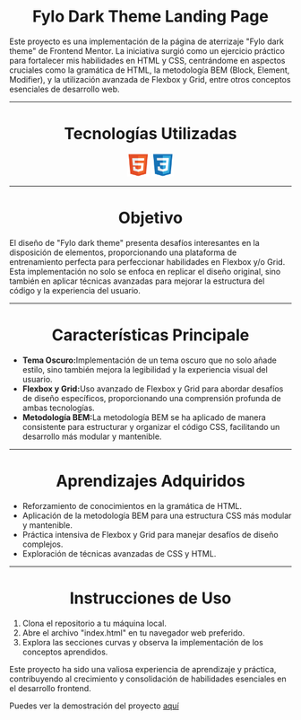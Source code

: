 <h1 align="center">Fylo Dark Theme Landing Page</h1>
<p>Este proyecto es una implementación de la página de aterrizaje "Fylo dark theme" de Frontend Mentor. La iniciativa surgió como un ejercicio práctico para fortalecer mis habilidades en HTML y CSS, centrándome en aspectos cruciales como la gramática de HTML, la metodología BEM (Block, Element, Modifier), y la utilización avanzada de Flexbox y Grid, entre otros conceptos esenciales de desarrollo web.</p>
<hr>
<h1 align="center">Tecnologías Utilizadas</h1>
<div align="center">
  <img src="https://github.com/devicons/devicon/blob/master/icons/html5/html5-original.svg" alt="HTML5" title="HTML5" width="40px">
  <img src="https://github.com/devicons/devicon/blob/master/icons/css3/css3-original.svg" alt="CSS3" title="CSS3" width="40px">
</div>
<hr>
<h1 align="center">Objetivo</h1>
<p>El diseño de "Fylo dark theme" presenta desafíos interesantes en la disposición de elementos, proporcionando una plataforma de entrenamiento perfecta para perfeccionar habilidades en Flexbox y/o Grid. Esta implementación no solo se enfoca en replicar el diseño original, sino también en aplicar técnicas avanzadas para mejorar la estructura del código y la experiencia del usuario.</p>
<hr>
<h1 align="center">Características Principale</h1>
<ul>
  <li><b>Tema Oscuro:</b>Implementación de un tema oscuro que no solo añade estilo, sino también mejora la legibilidad y la experiencia visual del usuario.</li>
  <li><b>Flexbox y Grid:</b>Uso avanzado de Flexbox y Grid para abordar desafíos de diseño específicos, proporcionando una comprensión profunda de ambas tecnologías.</li>
  <li><b>Metodología BEM:</b>La metodología BEM se ha aplicado de manera consistente para estructurar y organizar el código CSS, facilitando un desarrollo más modular y mantenible.</li>
</ul>
<hr>
<h1 align="center">Aprendizajes Adquiridos</h1>
<ul>
  <li>Reforzamiento de conocimientos en la gramática de HTML.</li>
  <li>Aplicación de la metodología BEM para una estructura CSS más modular y mantenible.</li>
  <li>Práctica intensiva de Flexbox y Grid para manejar desafíos de diseño complejos.</li>
  <li>Exploración de técnicas avanzadas de CSS y HTML.</li>
</ul>
<hr>
<h1 align="center">Instrucciones de Uso</h1>
<ol>
  <li>Clona el repositorio a tu máquina local.</li>
  <li>Abre el archivo "index.html" en tu navegador web preferido.</li>
  <li>Explora las secciones curvas y observa la implementación de los conceptos aprendidos.</li>
</ol>
<p>Este proyecto ha sido una valiosa experiencia de aprendizaje y práctica, contribuyendo al crecimiento y consolidación de habilidades esenciales en el desarrollo frontend.</p>
<p>Puedes ver la demostración del proyecto <a href="https://jordanmedinaortiz.github.io/FyloDarkThemeLandingPage/">aquí</a></p>
